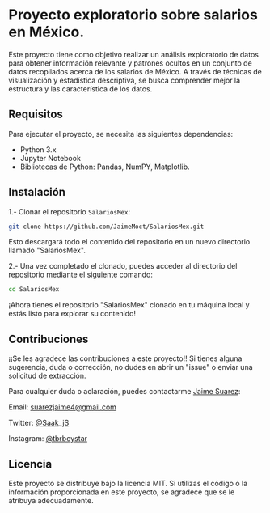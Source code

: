 # Proyecto exploratorio sobre salarios en México.

Este proyecto tiene como objetivo realizar un análisis exploratorio de datos para obtener información relevante y patrones ocultos en un conjunto de datos recopilados acerca de los salarios de México.
A través de técnicas de visualización y estadística descriptiva, se busca comprender mejor la estructura y las característica de los datos. 

## Requisitos 
Para ejecutar el proyecto, se necesita las siguientes dependencias:
- Python 3.x
- Jupyter Notebook
- Bibliotecas de Python: Pandas, NumPY, Matplotlib. 

## Instalación
1.- Clonar el repositorio `SalariosMex`:
```bash
git clone https://github.com/JaimeMoct/SalariosMex.git
```
Esto descargará todo el contenido del repositorio en un nuevo directorio llamado "SalariosMex".

2.- Una vez completado el clonado, puedes acceder al directorio del repositorio mediante el siguiente comando:
```bash
cd SalariosMex
```
¡Ahora tienes el repositorio "SalariosMex" clonado en tu máquina local y estás listo para explorar su contenido!

## Contribuciones
¡¡Se les agradece las contribuciones a este proyecto!!
Si tienes alguna sugerencia, duda o corrección, no dudes en abrir un "issue" o enviar una solicitud de extracción. 

Para cualquier duda o aclaración, puedes contactarme [Jaime Suarez](https://github.com/JaimeMoc):

Email: suarezjaime4@gmail.com

Twitter: [@Saak_jS](https://twitter.com/Saak_jS)

Instagram: [@tbrboystar](https://www.instagram.com/tbrboystar/)

## Licencia
Este proyecto se distribuye bajo la licencia MIT. Si utilizas el código o la información proporcionada en este proyecto, se agradece que se le atribuya adecuadamente.

